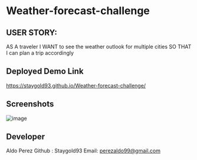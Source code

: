 # Weather-forecast-challenge

## USER STORY:
AS A traveler
I WANT to see the weather outlook for multiple cities
SO THAT I can plan a trip accordingly

## Deployed Demo Link 
https://staygold93.github.io/Weather-forecast-challenge/




## Screenshots 
![image](https://user-images.githubusercontent.com/112224915/204061677-a9dce3be-3f2f-4f2e-8bfe-155113989af8.png)



## Developer 
Aldo Perez
Github : Staygold93
Email: perezaldo99@gmail.com
